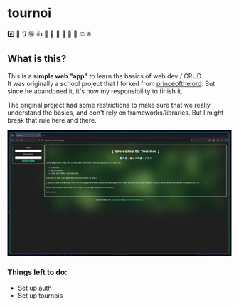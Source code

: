 # tournoi

#️⃣ 🎠 🔃 🉐 👍 🎎 🐙 👐 🏥 🎋 🔗 ⚖ ❄️

## What is this?

This is a **simple web "app"** to learn the basics of web dev / CRUD. \
It was originally a school project that I forked from [princeofthelord](https://github.com/princeofthelord). But since he abandoned it, it's now my responsibility to finish it.

The original project had some restrictions to make sure that we really understand the basics, and don't rely on frameworks/libraries. But I might break that rule here and there.

![image](assets/tournoi.png)

### Things left to do:

- Set up auth
- Set up tournois
